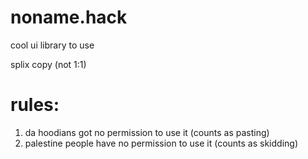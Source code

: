 # noname.hack

cool ui library to use

splix copy (not 1:1)

# rules:
  1. da hoodians got no permission to use it (counts as pasting)
  2. palestine people have no permission to use it (counts as skidding)
